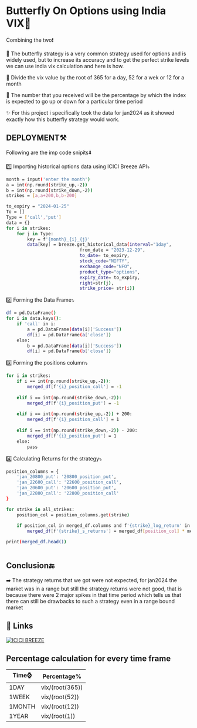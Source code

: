 
# Butterfly On Options using India VIX🔗

Combining the two❗

🥇 The butterfly strategy is a very common strategy used for options and is widely used, but to increase its accuracy and to get the perfect strike levels we can use india vix calculation and here is how.

🥈 Divide the vix value by the root of 365 for a day, 52 for a wek or 12 for a month

🥉 The number that you received will be the percentage by which the index is expected to go up or down for a particular time period

✨ For this project i specifically took the data for jan2024 as it showed exactly how this butterfly strategy would work.
## DEPLOYMENT⚒️

Following are the imp code snipits⬇️

1️⃣ Importing historical options data using ICICI Breeze API⤵️
```bash
month = input('enter the month')
a = int(np.round(strike_up,-2))
b = int(np.round(strike_down,-2))
strikes = [a,a+200,b,b-200]

to_expiry = "2024-01-25"
To = []
Type = ['call','put']
data = {}
for i in strikes:
    for j in Type:
        key = f'{month}_{i}_{j}'
        data[key] = breeze.get_historical_data(interval="1day",
                            from_date = "2023-12-29",
                            to_date= to_expiry,
                            stock_code="NIFTY",
                            exchange_code="NFO",
                            product_type="options",
                            expiry_date= to_expiry,
                            right=str(j),
                            strike_price= str(i))
```
2️⃣ Forming the Data Frame⤵️
```bash
df = pd.DataFrame()
for i in data.keys():
    if 'call' in i:
        a = pd.DataFrame(data[i]['Success'])
        df[i] = pd.DataFrame(a['close'])
    else:
        b = pd.DataFrame(data[i]['Success'])
        df[i] = pd.DataFrame(b['close'])

```
3️⃣ Forming the positions column⤵️
```bash
for i in strikes:
    if i == int(np.round(strike_up,-2)):
        merged_df[f'{i}_position_call'] = -1
        
    elif i == int(np.round(strike_down,-2)):
        merged_df[f'{i}_position_put'] = -1
        
    elif i == int(np.round(strike_up,-2)) + 200:
        merged_df[f'{i}_position_call'] = 1
        
    elif i == int(np.round(strike_down,-2)) - 200:
        merged_df[f'{i}_position_put'] = 1
    else:
        pass

```
4️⃣ Calculating Returns for the strategy⤵️
```bash
position_columns = {
    'jan_20800_put': '20800_position_put',
    'jan_22600_call': '22600_position_call',
    'jan_20600_put': '20600_position_put',
    'jan_22800_call': '22800_position_call'
}

for strike in all_strikes:
    position_col = position_columns.get(strike)
    
    if position_col in merged_df.columns and f'{strike}_log_return' in merged_df.columns:
        merged_df[f'{strike}_s_returns'] = merged_df[position_col] * merged_df[f'{strike}_log_return']

print(merged_df.head())
 
```

## Conclusion🔚

➡️ The strategy returns that we got were not expected, for jan2024 the market was in a range but still the strategy returns were not good, that is because there were 2 major spikes in that time period which tells us that there can still be drawbacks to such a strategy even in a range bound market
## 🔗 Links
[![ICICI BREEZE](https://api.icicidirect.com/apiuser/home)](https://api.icicidirect.com/)


## Percentage calculation for every time frame

| Time⌚        | Percentage%                                                |
| ----------------- | ------------------------------------------------------------------ |
| 1DAY | vix/(root(365)) |
| 1WEEK | vix/(root(52)) |
| 1MONTH | vix/(root(12)) |
| 1YEAR | vix/(root(1)) |



